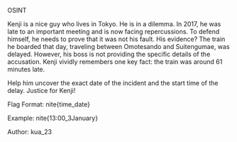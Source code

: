 OSINT

Kenji is a nice guy who lives in Tokyo. He is in a dilemma. In 2017, he was late to an important meeting and is now facing repercussions. To defend himself, he needs to prove that it was not his fault. His evidence? The train he boarded that day, traveling between Omotesando and Suitengumae, was delayed. However, his boss is not providing the specific details of the accusation. Kenji vividly remembers one key fact: the train was around 61 minutes late.

Help him uncover the exact date of the incident and the start time of the delay. Justice for Kenji!

Flag Format: nite{time_date}

Example: nite{13:00_3January}

Author: kua_23
